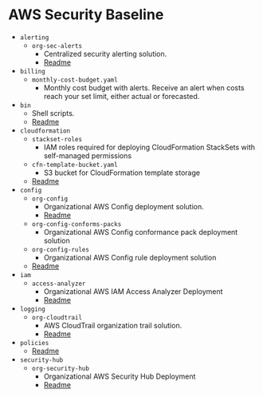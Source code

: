 # AWS Security Baseline

- `alerting`
    - `org-sec-alerts`
        - Centralized security alerting solution.
        - [Readme](alerting/org-sec-alerts/README.md)
- `billing`
    - `monthly-cost-budget.yaml`
        - Monthly cost budget with alerts. Receive an alert when costs reach your set limit, either actual or forecasted.
- `bin`
    - Shell scripts.
    - [Readme](bin/README.md)
- `cloudformation`
    - `stackset-roles`
        - IAM roles required for deploying CloudFormation StackSets with self-managed permissions
    - `cfn-template-bucket.yaml`
        - S3 bucket for CloudFormation template storage
    - [Readme](cloudformation/README.md)
- `config`
    - `org-config`
        - Organizational AWS Config deployment solution.
        - [Readme](config/org-config/README.md)
    - `org-config-conforms-packs`
        - Organizational AWS Config conformance pack deployment solution
    - `org-config-rules`
        - Organizational AWS Config rule deployment solution
    - [Readme](config/README.md)
- `iam`
    - `access-analyzer`
        - Organizational AWS IAM Access Analyzer Deployment
        - [Readme](iam/access-analyzer/README.md)
- `logging`
    - `org-cloudtrail`
        - AWS CloudTrail organization trail solution.
        - [Readme](logging/org-cloudtrail/README.md)
- `policies`
    - [Readme](policies/README.md)
- `security-hub`
    - `org-security-hub`
        - Organizational AWS Security Hub Deployment
        - [Readme](security-hub/org-security-hub/README.md)